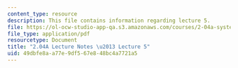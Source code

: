 ```yaml
---
content_type: resource
description: This file contains information regarding lecture 5.
file: https://ol-ocw-studio-app-qa.s3.amazonaws.com/courses/2-04a-systems-and-controls-spring-2013/49dbfe8aa77e9df567e848bc4a7721a5_MIT2_04AS13_Lecture5.pdf
file_type: application/pdf
resourcetype: Document
title: "2.04A Lecture Notes \u2013 Lecture 5"
uid: 49dbfe8a-a77e-9df5-67e8-48bc4a7721a5
---
```

